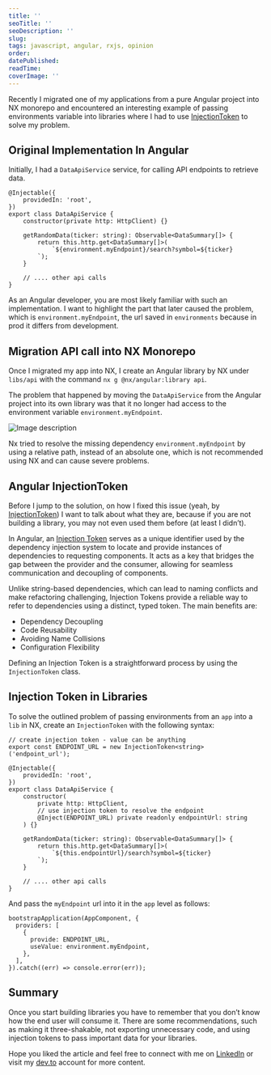 ```yaml
---
title: ''
seoTitle: ''
seoDescription: ''
slug:
tags: javascript, angular, rxjs, opinion
order:
datePublished:
readTime:
coverImage: ''
---
```


Recently I migrated one of my applications from a pure Angular project into NX monorepo and encountered an interesting example of passing environments variable into libraries where I had to use [InjectionToken](https://angular.io/api/core/InjectionToken) to solve my problem.

## Original Implementation In Angular

Initially, I had a `DataApiService` service, for calling API endpoints to retrieve data.

```TS
@Injectable({
	providedIn: 'root',
})
export class DataApiService {
	constructor(private http: HttpClient) {}

	getRandomData(ticker: string): Observable<DataSummary[]> {
		return this.http.get<DataSummary[]>(
			`${environment.myEndpoint}/search?symbol=${ticker}
		`);
	}

	// .... other api calls
}
```

As an Angular developer, you are most likely familiar with such an implementation. I want to highlight the part that later caused the problem, which is `environment.myEndpoint`, the url saved in `environments` because in prod it differs from development.

## Migration API call into NX Monorepo

Once I migrated my app into NX, I create an Angular library by NX under `libs/api` with the command `nx g @nx/angular:library api`.

The problem that happened by moving the `DataApiService` from the Angular project into its own library was that it no longer had access to the environment variable `environment.myEndpoint`.

![Image description](https://dev-to-uploads.s3.amazonaws.com/uploads/articles/d4u6j24xxwivybgvgu6m.png)

Nx tried to resolve the missing dependency `environment.myEndpoint` by using a relative path, instead of an absolute one, which is not recommended using NX and can cause severe problems.

## Angular InjectionToken

Before I jump to the solution, on how I fixed this issue (yeah, by [InjectionToken](https://angular.io/api/core/InjectionToken)) I want to talk about what they are, because if you are not building a library, you may not even used them before (at least I didn’t).

In Angular, an [Injection Token](https://blog.angular-university.io/angular-dependency-injection/) serves as a unique identifier used by the dependency injection system to locate and provide instances of dependencies to requesting components. It acts as a key that bridges the gap between the provider and the consumer, allowing for seamless communication and decoupling of components.

Unlike string-based dependencies, which can lead to naming conflicts and make refactoring challenging, Injection Tokens provide a reliable way to refer to dependencies using a distinct, typed token. The main benefits are:

- Dependency Decoupling
- Code Reusability
- Avoiding Name Collisions
- Configuration Flexibility

Defining an Injection Token is a straightforward process by using the `InjectionToken` class.

## Injection Token in Libraries

To solve the outlined problem of passing environments from an `app` into a `lib` in NX, create an `InjectionToken` with the following syntax:

```TS
// create injection token - value can be anything
export const ENDPOINT_URL = new InjectionToken<string>('endpoint_url');

@Injectable({
	providedIn: 'root',
})
export class DataApiService {
	constructor(
		private http: HttpClient,
		// use injection token to resolve the endpoint
		@Inject(ENDPOINT_URL) private readonly endpointUrl: string
	) {}

	getRandomData(ticker: string): Observable<DataSummary[]> {
		return this.http.get<DataSummary[]>(
			`${this.endpointUrl}/search?symbol=${ticker}
		`);
	}

	// .... other api calls
}
```

And pass the `myEndpoint` url into it in the `app` level as follows:

```TS
bootstrapApplication(AppComponent, {
  providers: [
    {
      provide: ENDPOINT_URL,
      useValue: environment.myEndpoint,
    },
  ],
}).catch((err) => console.error(err));
```

## Summary

Once you start building libraries you have to remember that you don’t know how the end user will consume it. There are some recommendations, such as making it three-shakable, not exporting unnecessary code, and using injection tokens to pass important data for your libraries.

Hope you liked the article and feel free to connect with me on [LinkedIn](https://www.linkedin.com/in/eduard-krivanek) or visit my [dev.to](https://dev.to/krivanek06) account for more content.
